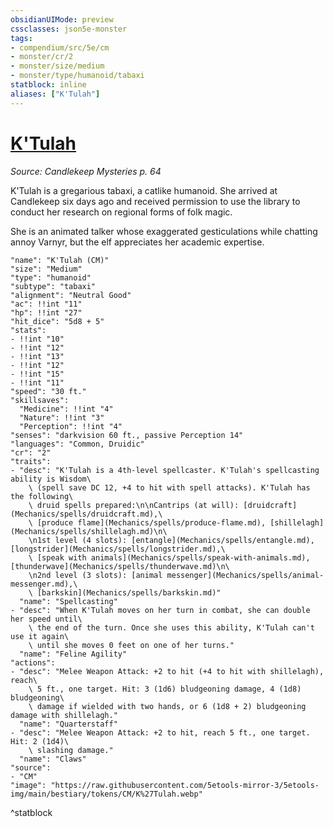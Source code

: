 ```yaml
---
obsidianUIMode: preview
cssclasses: json5e-monster
tags:
- compendium/src/5e/cm
- monster/cr/2
- monster/size/medium
- monster/type/humanoid/tabaxi
statblock: inline
aliases: ["K'Tulah"]
---
```

# [K'Tulah](Mechanics\bestiary\npc/ktulah-cm.md)
*Source: Candlekeep Mysteries p. 64*  

K'Tulah is a gregarious tabaxi, a catlike humanoid. She arrived at Candlekeep six days ago and received permission to use the library to conduct her research on regional forms of folk magic.

She is an animated talker whose exaggerated gesticulations while chatting annoy Varnyr, but the elf appreciates her academic expertise.

```statblock
"name": "K'Tulah (CM)"
"size": "Medium"
"type": "humanoid"
"subtype": "tabaxi"
"alignment": "Neutral Good"
"ac": !!int "11"
"hp": !!int "27"
"hit_dice": "5d8 + 5"
"stats":
- !!int "10"
- !!int "12"
- !!int "13"
- !!int "12"
- !!int "15"
- !!int "11"
"speed": "30 ft."
"skillsaves":
  "Medicine": !!int "4"
  "Nature": !!int "3"
  "Perception": !!int "4"
"senses": "darkvision 60 ft., passive Perception 14"
"languages": "Common, Druidic"
"cr": "2"
"traits":
- "desc": "K'Tulah is a 4th-level spellcaster. K'Tulah's spellcasting ability is Wisdom\
    \ (spell save DC 12, +4 to hit with spell attacks). K'Tulah has the following\
    \ druid spells prepared:\n\nCantrips (at will): [druidcraft](Mechanics/spells/druidcraft.md),\
    \ [produce flame](Mechanics/spells/produce-flame.md), [shillelagh](Mechanics/spells/shillelagh.md)\n\
    \n1st level (4 slots): [entangle](Mechanics/spells/entangle.md), [longstrider](Mechanics/spells/longstrider.md),\
    \ [speak with animals](Mechanics/spells/speak-with-animals.md), [thunderwave](Mechanics/spells/thunderwave.md)\n\
    \n2nd level (3 slots): [animal messenger](Mechanics/spells/animal-messenger.md),\
    \ [barkskin](Mechanics/spells/barkskin.md)"
  "name": "Spellcasting"
- "desc": "When K'Tulah moves on her turn in combat, she can double her speed until\
    \ the end of the turn. Once she uses this ability, K'Tulah can't use it again\
    \ until she moves 0 feet on one of her turns."
  "name": "Feline Agility"
"actions":
- "desc": "Melee Weapon Attack: +2 to hit (+4 to hit with shillelagh), reach\
    \ 5 ft., one target. Hit: 3 (1d6) bludgeoning damage, 4 (1d8) bludgeoning\
    \ damage if wielded with two hands, or 6 (1d8 + 2) bludgeoning damage with shillelagh."
  "name": "Quarterstaff"
- "desc": "Melee Weapon Attack: +2 to hit, reach 5 ft., one target. Hit: 2 (1d4)\
    \ slashing damage."
  "name": "Claws"
"source":
- "CM"
"image": "https://raw.githubusercontent.com/5etools-mirror-3/5etools-img/main/bestiary/tokens/CM/K%27Tulah.webp"
```
^statblock